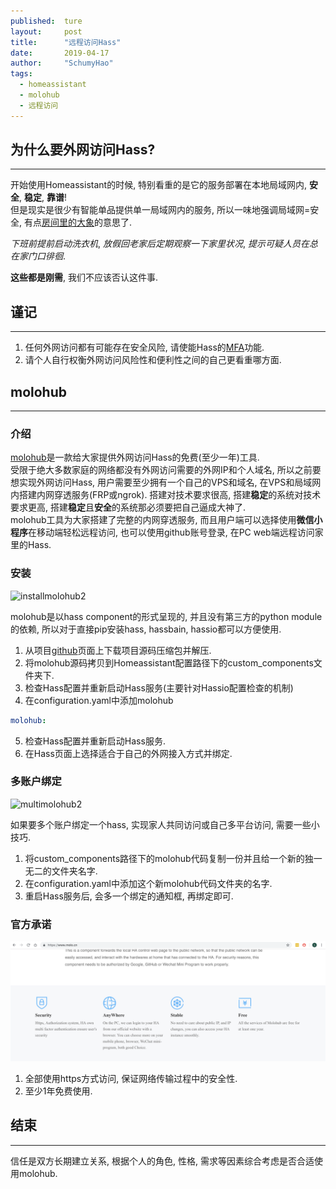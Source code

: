 ```yaml
---
published:  ture
layout:     post
title:      "远程访问Hass"
date:       2019-04-17
author:     "SchumyHao"
tags:
  - homeassistant
  - molohub
  - 远程访问
---
```


## 为什么要外网访问Hass?

----
开始使用Homeassistant的时候, 特别看重的是它的服务部署在本地局域网内, **安全**, **稳定**, **靠谱**!  
但是现实是很少有智能单品提供单一局域网内的服务, 所以一味地强调局域网=安全, 有点[房间里的大象](https://zh.wikipedia.org/zh-cn/%E6%88%BF%E9%96%93%E8%A3%8F%E7%9A%84%E5%A4%A7%E8%B1%A1)的意思了.  

*下班前提前启动洗衣机*, *放假回老家后定期观察一下家里状况*, *提示可疑人员在总在家门口徘徊*.  

**这些都是刚需**, 我们不应该否认这件事.

## 谨记

----

1. 任何外网访问都有可能存在安全风险, 请使能Hass的[MFA](https://www.home-assistant.io/docs/authentication/multi-factor-auth/)功能.
2. 请个人自行权衡外网访问风险性和便利性之间的自己更看重哪方面.

## molohub

----
### 介绍
[molohub](https://www.molo.cn/)是一款给大家提供外网访问Hass的免费(至少一年)工具.  
受限于绝大多数家庭的网络都没有外网访问需要的外网IP和个人域名, 所以之前要想实现外网访问Hass, 用户需要至少拥有一个自己的VPS和域名, 在VPS和局域网内搭建内网穿透服务(FRP或ngrok). 搭建对技术要求很高, 搭建**稳定**的系统对技术要求更高, 搭建**稳定**且**安全**的系统那必须要把自己逼成大神了.  
molohub工具为大家搭建了完整的内网穿透服务, 而且用户端可以选择使用**微信小程序**在移动端轻松远程访问, 也可以使用github账号登录, 在PC web端远程访问家里的Hass.

### 安装

![installmolohub2](/img/in-post/2019-04-17-Hass外网访问服务的工具__molohub/install.gif)

molohub是以hass component的形式呈现的, 并且没有第三方的python module的依赖, 所以对于直接pip安装hass, hassbain, hassio都可以方便使用.  
1. 从项目[github](https://github.com/haoctopus/molohub)页面上下载项目源码压缩包并解压.
2. 将molohub源码拷贝到Homeassistant配置路径下的custom_components文件夹下.
3. 检查Hass配置并重新启动Hass服务(主要针对Hassio配置检查的机制)
4. 在configuration.yaml中添加molohub
```yaml
molohub:
```
5. 检查Hass配置并重新启动Hass服务.
6. 在Hass页面上选择适合于自己的外网接入方式并绑定.

### 多账户绑定

![multimolohub2](/img/in-post/2019-04-17-Hass外网访问服务的工具__molohub/oAuth.gif)

如果要多个账户绑定一个hass, 实现家人共同访问或自己多平台访问, 需要一些小技巧.  
1. 将custom_components路径下的molohub代码复制一份并且给一个新的独一无二的文件夹名字.
2. 在configuration.yaml中添加这个新molohub代码文件夹的名字.
3. 重启Hass服务后, 会多一个绑定的通知框, 再绑定即可.

### 官方承诺

![offical](/img/in-post/2019-04-17-Hass外网访问服务的工具__molohub/offical.png)

1. 全部使用https方式访问, 保证网络传输过程中的安全性.
2. 至少1年免费使用.

## 结束

----

信任是双方长期建立关系, 根据个人的角色, 性格, 需求等因素综合考虑是否合适使用molohub.